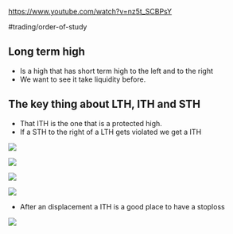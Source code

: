 https://www.youtube.com/watch?v=nz5t_SCBPsY

#trading/order-of-study 


## Long term high 
- Is a high that has short term high to the left and to the right
- We want to see it take liquidity before.

## The key thing about LTH, ITH and STH
- That ITH is the one that is a protected high.
- If a STH to the right of a LTH gets violated we get a ITH

![](https://i.imgur.com/3dBkZ1e.png)


![](https://i.imgur.com/DZkn3NV.png)


![](https://i.imgur.com/4JJTslO.png)

![](https://i.imgur.com/HmUsKLR.png)

- After an displacement a ITH is a good place to have a stoploss

![](https://i.imgur.com/xv64cgl.png)

